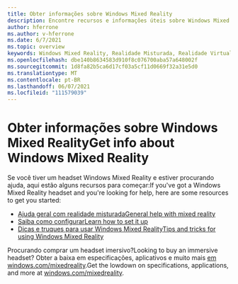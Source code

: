 ```yaml
---
title: Obter informações sobre Windows Mixed Reality
description: Encontre recursos e informações úteis sobre Windows Mixed Reality.
author: hferrone
ms.author: v-hferrone
ms.date: 6/7/2021
ms.topic: overview
keywords: Windows Mixed Reality, Realidade Misturada, Realidade Virtual, VR, MR,
ms.openlocfilehash: dbe140b8634583d910f8c076700aba57a648002f
ms.sourcegitcommit: 1d8fa82b5ca6d17cf03a5cf11d0669f32a31e5d0
ms.translationtype: MT
ms.contentlocale: pt-BR
ms.lasthandoff: 06/07/2021
ms.locfileid: "111579039"
---
```

# <a name="get-info-about-windows-mixed-reality"></a><span data-ttu-id="05f27-104">Obter informações sobre Windows Mixed Reality</span><span class="sxs-lookup"><span data-stu-id="05f27-104">Get info about Windows Mixed Reality</span></span>

<span data-ttu-id="05f27-105">Se você tiver um headset Windows Mixed Reality e estiver procurando ajuda, aqui estão alguns recursos para começar:</span><span class="sxs-lookup"><span data-stu-id="05f27-105">If you've got a Windows Mixed Reality headset and you're looking for help, here are some resources to get you started:</span></span>

* [<span data-ttu-id="05f27-106">Ajuda geral com realidade misturada</span><span class="sxs-lookup"><span data-stu-id="05f27-106">General help with mixed reality</span></span>](index.yml)
* [<span data-ttu-id="05f27-107">Saiba como configurar</span><span class="sxs-lookup"><span data-stu-id="05f27-107">Learn how to set it up</span></span>](set-up-windows-mixed-reality.md)
* [<span data-ttu-id="05f27-108">Dicas e truques para usar Windows Mixed Reality</span><span class="sxs-lookup"><span data-stu-id="05f27-108">Tips and tricks for using Windows Mixed Reality</span></span>](https://support.microsoft.com/tips/home)

<span data-ttu-id="05f27-109">Procurando comprar um headset imersivo?</span><span class="sxs-lookup"><span data-stu-id="05f27-109">Looking to buy an immersive headset?</span></span> <span data-ttu-id="05f27-110">Obter a baixa em especificações, aplicativos e muito mais [em windows.com/mixedreality](https://www.microsoft.com/mixed-reality/windows-mixed-reality?rtc=1).</span><span class="sxs-lookup"><span data-stu-id="05f27-110">Get the lowdown on specifications, applications, and more at [windows.com/mixedreality](https://www.microsoft.com/mixed-reality/windows-mixed-reality?rtc=1).</span></span>